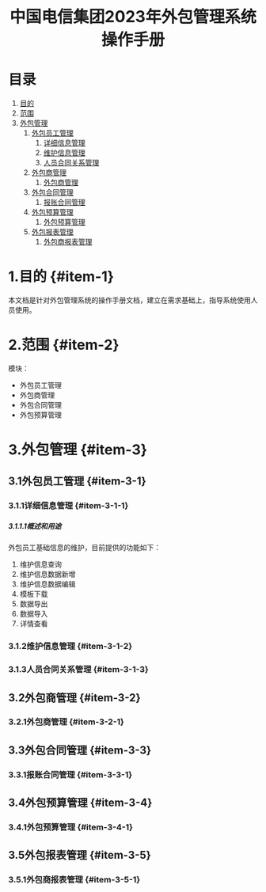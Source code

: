 <center>
  <p><font size="6"><b>中国电信集团2023年外包管理系统操作手册</b></font></p>
</center>

# 目录
1. [目的](#item-1)
2. [范围](#item-2)
3. [外包管理](#item-3)
   1. [外包员工管理](#item-3-1)
      1. [详细信息管理](#item-3-1-1)
      2. [维护信息管理](#item-3-1-2)
      3. [人员合同关系管理](#item-3-1-3)
   2. [外包商管理](#item-3-2)
      1. [外包商管理](#item-3-2-1)
   3. [外包合同管理](#item-3-3)
      1. [报账合同管理](#item-3-3-1)
   4. [外包预算管理](#item-3-4)
      1. [外包预算管理](#item-3-4-1)
   5. [外包报表管理](#item-3-5)
      1. [外包商报表管理](#item-3-5-1)

# 1.目的 {#item-1}
本文档是针对外包管理系统的操作手册文档，建立在需求基础上，指导系统使用人员使用。

# 2.范围 {#item-2}
模块：
- 外包员工管理
- 外包商管理
- 外包合同管理
- 外包预算管理

# 3.外包管理 {#item-3}

## 3.1外包员工管理 {#item-3-1}

### 3.1.1详细信息管理 {#item-3-1-1}

##### 3.1.1.1概述和用途
外包员工基础信息的维护，目前提供的功能如下：
1. 维护信息查询
2. 维护信息数据新增
3. 维护信息数据编辑
4. 模板下载
5. 数据导出
6. 数据导入
7. 详情查看

### 3.1.2维护信息管理 {#item-3-1-2}

### 3.1.3人员合同关系管理 {#item-3-1-3}

## 3.2外包商管理 {#item-3-2}

### 3.2.1外包商管理 {#item-3-2-1}

## 3.3外包合同管理 {#item-3-3}

### 3.3.1报账合同管理 {#item-3-3-1}

## 3.4外包预算管理 {#item-3-4}

### 3.4.1外包预算管理 {#item-3-4-1}

## 3.5外包报表管理 {#item-3-5}

### 3.5.1外包商报表管理 {#item-3-5-1}


